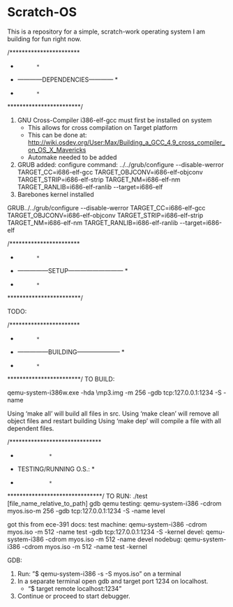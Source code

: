 # Scratch-OS
This is a repository for a simple, scratch-work operating system I am building for fun right now.


/***********************
* 			*
* ————DEPENDENCIES————	*
*			*
************************/

1. GNU Cross-Compiler i386-elf-gcc must first be installed on system 
	- This allows for cross compilation on Target platform 
	- This can be done at: http://wiki.osdev.org/User:Max/Building_a_GCC_4.9_cross_compiler_on_OS_X_Mavericks
	- Automake needed to be added
2. GRUB added: 
configure command:  ../../grub/configure --disable-werror TARGET_CC=i686-elf-gcc TARGET_OBJCONV=i686-elf-objconv TARGET_STRIP=i686-elf-strip TARGET_NM=i686-elf-nm TARGET_RANLIB=i686-elf-ranlib --target=i686-elf
2. Barebones kernel installed

GRUB../../grub/configure --disable-werror TARGET_CC=i686-elf-gcc TARGET_OBJCONV=i686-elf-objconv TARGET_STRIP=i686-elf-strip TARGET_NM=i686-elf-nm TARGET_RANLIB=i686-elf-ranlib --target=i686-elf


/***********************
* 			*
* —————SETUP—————————	*
*			*
************************/

TODO:


/***********************
* 			*
* —————BUILDING———————	*
*			*
************************/
TO BUILD:

qemu-system-i386w.exe -hda <mp3 directory>\mp3.img -m 256 -gdb tcp:127.0.0.1:1234 -S -name

Using ‘make all’ will build all files in src. 
Using ‘make clean’ will remove all object files and restart building
Using ‘make dep’ will compile a file with all dependent files. 

/******************************
* 				*
* TESTING/RUNNING O.S.: 	*
*				*
*******************************/
TO RUN:
./test [file_name_relative_to_path]
gdb qemu testing: qemu-system-i386 -cdrom myos.iso-m 256 -gdb tcp:127.0.0.1:1234 -S -name level

got this from ece-391 docs:
test machine: qemu-system-i386 -cdrom myos.iso -m 512 -name test -gdb tcp:127.0.0.1:1234 -S -kernel
devel: qemu-system-i386 -cdrom myos.iso -m 512 -name devel
nodebug: qemu-system-i386 -cdrom myos.iso -m 512 -name test -kernel

GDB:
1. Run: ”$ qemu-system-i386 -s -S myos.iso” on a terminal
2. In a separate terminal open gdb and target port 1234 on localhost.
	- “$ target remote localhost:1234”
3. Continue or proceed to start debugger.

